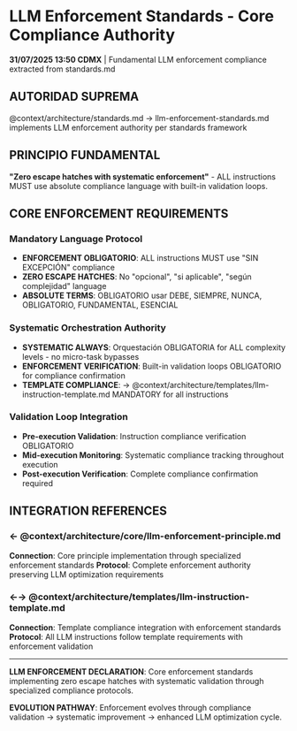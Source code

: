 # LLM Enforcement Standards - Core Compliance Authority

**31/07/2025 13:50 CDMX** | Fundamental LLM enforcement compliance extracted from standards.md

## AUTORIDAD SUPREMA
@context/architecture/standards.md → llm-enforcement-standards.md implements LLM enforcement authority per standards framework

## PRINCIPIO FUNDAMENTAL
**"Zero escape hatches with systematic enforcement"** - ALL instructions MUST use absolute compliance language with built-in validation loops.

## CORE ENFORCEMENT REQUIREMENTS

### **Mandatory Language Protocol**
- **ENFORCEMENT OBLIGATORIO**: ALL instructions MUST use "SIN EXCEPCIÓN" compliance
- **ZERO ESCAPE HATCHES**: No "opcional", "si aplicable", "según complejidad" language
- **ABSOLUTE TERMS**: OBLIGATORIO usar DEBE, SIEMPRE, NUNCA, OBLIGATORIO, FUNDAMENTAL, ESENCIAL

### **Systematic Orchestration Authority** 
- **SYSTEMATIC ALWAYS**: Orquestación OBLIGATORIA for ALL complexity levels - no micro-task bypasses
- **ENFORCEMENT VERIFICATION**: Built-in validation loops OBLIGATORIO for compliance confirmation
- **TEMPLATE COMPLIANCE**: → @context/architecture/templates/llm-instruction-template.md MANDATORY for all instructions

### **Validation Loop Integration**
- **Pre-execution Validation**: Instruction compliance verification OBLIGATORIO
- **Mid-execution Monitoring**: Systematic compliance tracking throughout execution
- **Post-execution Verification**: Complete compliance confirmation required

## INTEGRATION REFERENCES

### ← @context/architecture/core/llm-enforcement-principle.md
**Connection**: Core principle implementation through specialized enforcement standards
**Protocol**: Complete enforcement authority preserving LLM optimization requirements

### ←→ @context/architecture/templates/llm-instruction-template.md  
**Connection**: Template compliance integration with enforcement standards
**Protocol**: All LLM instructions follow template requirements with enforcement validation

---

**LLM ENFORCEMENT DECLARATION**: Core enforcement standards implementing zero escape hatches with systematic validation through specialized compliance protocols.

**EVOLUTION PATHWAY**: Enforcement evolves through compliance validation → systematic improvement → enhanced LLM optimization cycle.